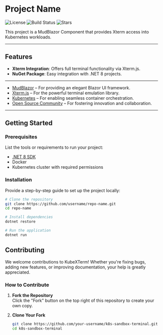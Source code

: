 # Project Name

![License](https://img.shields.io/badge/license-MIT-blue)
![Build Status](https://img.shields.io/github/actions/workflow/status/freeman412/MudBlazor.KubeXTerm/ci.yml)
![Stars](https://img.shields.io/github/stars/freeman412/MudBlazor.KubeXTerm)

This project is a MudBlazor Component that provides Xterm access into Kubernetes workloads.

---

## Features
- **Xterm Integration**: Offers full terminal functionality via Xterm.js.
- **NuGet Package**: Easy integration with .NET 8 projects.

---

- [MudBlazor](https://mudblazor.com/) – For providing an elegant Blazor UI framework.
- [Xterm.js](https://xtermjs.org/) – For the powerful terminal emulation library.
- [Kubernetes](https://kubernetes.io/) – For enabling seamless container orchestration.
- [Open Source Community](https://opensource.org/) – For fostering innovation and collaboration.

---

## Getting Started

### Prerequisites

List the tools or requirements to run your project:
- [.NET 8 SDK](https://dotnet.microsoft.com/download/dotnet/8.0)
- Docker
- Kubernetes cluster with required permissions

### Installation

Provide a step-by-step guide to set up the project locally:

```bash
# Clone the repository
git clone https://github.com/username/repo-name.git
cd repo-name

# Install dependencies
dotnet restore

# Run the application
dotnet run
```

## Contributing

We welcome contributions to KubeXTerm! Whether you're fixing bugs, adding new features, or improving documentation, your help is greatly appreciated.

### How to Contribute

1. **Fork the Repository**  
   Click the "Fork" button on the top right of this repository to create your own copy.

2. **Clone Your Fork**  
   ```bash
   git clone https://github.com/your-username/k8s-sandbox-terminal.git
   cd k8s-sandbox-terminal

